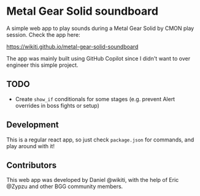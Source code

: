 # Metal Gear Solid soundboard

A simple web app to play sounds during a Metal Gear Solid by CMON play session. Check the app here:

https://wikiti.github.io/metal-gear-solid-soundboard

The app was mainly built using GitHub Copilot since I didn't want to over engineer this simple project.

## TODO

- Create `show_if` conditionals for some stages (e.g. prevent Alert overrides in boss fights or setup)

## Development

This is a regular react app, so just check `package.json` for commands, and play around with it!

## Contributors

This web app was developed by Daniel @wikiti, with the help of Eric @Zypzu and other BGG community members.
